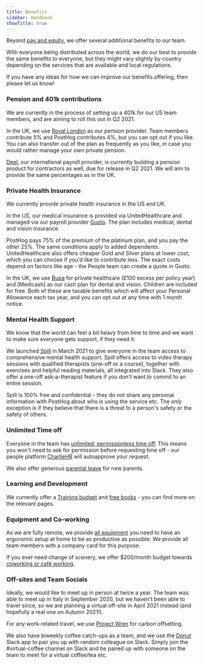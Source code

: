 ```yaml
---
title: Benefits
sidebar: Handbook
showTitle: true
---
```


Beyond [pay and equity](handbook/people/compensation), we offer several additional benefits to our team.

With everyone being distributed across the world, we do our best to provide the same benefits to everyone, but they might vary slightly by country depending on the services that are available and local regulations. 

If you have any ideas for how we can improve our benefits offering, then please let us know!

### Pension and 401k contributions

We are currently in the process of setting up a 401k for our US team members, and are aiming to roll this out in Q2 2021. 

In the UK, we use [Royal London](https://www.royallondon.com/) as our pension provider. Team members contribute 5% and PostHog contributes 4%, but you can opt out if you like. You can also transfer out of the plan as frequently as you like, in case you would rather manage your own private pension. 

[Deel](https://app.letsdeel.com/), our international payroll provider, is currently building a pension product for contractors as well, due for release in Q2 2021. We will aim to provide the same percentages as in the UK.

### Private Health Insurance

We currently provide private health insurance in the US and UK. 

In the US, our medical insurance is provided via UnitedHealthcare and managed via our payroll provider [Gusto](https://app.gusto.com/). The plan includes medical, dental and vision insurance. 

PostHog pays 75% of the premium of the platinum plan, and you pay the other 25%. The same conditions apply to added dependents. UnitedHealthcare also offers cheaper Gold and Silver plans at lower cost, which you can choose if you'd like to contribute less. The exact costs depend on factors like age - the People team can create a quote in Gusto. 

In the UK, we use [Bupa](https://www.bupa.co.uk/) for private healthcare (£100 excess per policy year) and [Medicash] as our cash plan for dental and vision. Children are included for free. Both of these are taxable benefits which will affect your Personal Allowance each tax year, and you can opt out at any time with 1 month notice. 

### Mental Health Support

We know that the world can feel a bit heavy from time to time and we want to make sure everyone gets support, if they need it. 

We launched [Spill](https://www.spill.chat/) in March 2021 to give everyone in the team access to comprehensive mental health support. Spill offers access to video therapy sessions with qualified therapists (one-off or a course), together with exercises and helpful reading materials, all integrated into Slack. They also offer a one-off ask-a-therapist feature if you don't want to commit to an entire session.

Spill is 100% free and confidential - they do not share any personal information with PostHog about who is using the service etc. The _only_ exception is if they believe that there is a threat to a person's safety or the safety of others. 

### Unlimited Time off

Everyone in the team has [unlimited, permissionless time off](/handbook/people/time-off). This means you won't need to ask for permission before requesting time off - our people platform [CharlieHR](https://posthog.charliehr.com/) will autoapprove your request.  

We also offer generous [parental leave](/handbook/people/time-off#parental-leave) for new parents. 

### Learning and Development

We currently offer a [Training budget](/handbook/training/#training-budget) and [free books](/handbook/people/training#books) - you can find more on the relevant pages.  

### Equipment and Co-working

As we are fully remote, we provide [all equipment](/handbook/people/spending-money#equipment) you need to have an ergonomic setup at home to be as productive as possible. We provide all team members with a company card for this purpose.

If you ever need change of scenery, we offer $200/month budget towards [coworking or café working](/handbook/people/spending-money#work-space). 

### Off-sites and Team Socials

Ideally, we would like to meet up in person at twice a year. The team was able to meet up in Italy in September 2020, but we haven't been able to travel since, so we are planning a virtual off-site in April 2021 instead (and hopefully a real one on Autumn 2021!).

For any work-related travel, we use [Project Wren](https://www.wren.co/) for carbon offsetting. 

We also have biweekly coffee catch-ups as a team, and we use the [Donut](https://www.donut.com/?ref=slackdirectory) Slack app to pair you up with random colleague on Slack. Simply join the #virtual-coffee channel on Slack and be paired up with someone on the team to meet for a virtual coffee/tea etc. 
